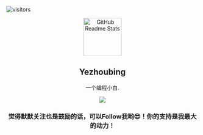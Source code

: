 ![visitors](https://visitor-badge.glitch.me/badge?page_id=yezhoubing.yezhoubing&left_color=green&right_color=red)
<p align="center">
 <img width="100px" src="https://res.cloudinary.com/anuraghazra/image/upload/v1594908242/logo_ccswme.svg" align="center" alt="GitHub Readme Stats" />
 <h2 align="center">Yezhoubing</h2>
  <p align="center">一个编程小白.</p>
</p>

<p align="center">
 <a href="https://github.com/Mashiro2000">
  <img src="https://github-readme-stats.vercel.app/api?username=Yezhoubing&theme=vue&show_icons=true"/>
 </a>
</p>

<p>
 <h3 align="center">觉得默默关注也是鼓励的话，可以Follow我哟😎！你的支持是我最大的动力！</h3>
</p>

<p>
    <br />
    <br />
    <br />
    <br />
    <br />
    <br />
    <br />
    <br />
    <br />
    <br />
</p>


<!--
**Mashiro2000/Mashiro2000** is a ✨ _special_ ✨ repository because its `README.md` (this file) appears on your GitHub profile.

Here are some ideas to get you started:

- 🔭 I’m currently working on ...
- 🌱 I’m currently learning ...
- 👯 I’m looking to collaborate on ...
- 🤔 I’m looking for help with ...
- 💬 Ask me about ...
- 📫 How to reach me: ...
- 😄 Pronouns: ...
- ⚡ Fun fact: ...
-->
